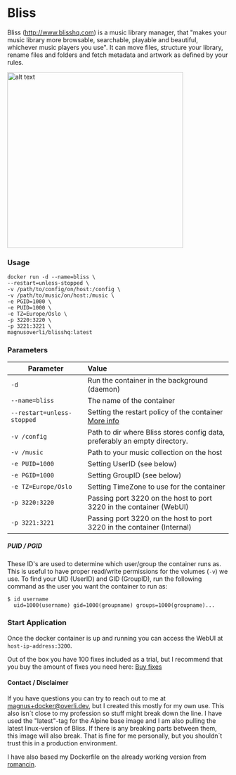 # Bliss

Bliss (http://www.blisshq.com) is a music library manager, that "makes your music library more browsable, searchable, playable and beautiful, whichever music players you use". It can move files, structure your library, rename files and folders and fetch metadata and artwork as defined by your rules. 

<img src="https://www.blisshq.com/images/bliss-large-album-art-macbook.png" alt="alt text" width="400">

### Usage
```
docker run -d --name=bliss \ 
--restart=unless-stopped \
-v /path/to/config/on/host:/config \
-v /path/to/music/on/host:/music \
-e PGID=1000 \
-e PUID=1000 \
-e TZ=Europe/Oslo \
-p 3220:3220 \
-p 3221:3221 \
magnusoverli/blisshq:latest
```

### Parameters
| Parameter     | Value        |
| ------------- |:-------------|
| `-d`          | Run the container in the background (daemon) |
| `--name=bliss`| The name of the container   |
| `--restart=unless-stopped`| Setting the restart policy of the container <a href="https://docs.docker.com/config/containers/start-containers-automatically/#use-a-restart-policy" target="_blank">More info</a> |
| `-v /config`  | Path to dir where Bliss stores config data, preferably an empty directory.|
| `-v /music`   | Path to your music collection on the host  |
| `-e PUID=1000`| Setting UserID (see below)      |
| `-e PGID=1000`| Setting GroupID (see below)     |
| `-e TZ=Europe/Oslo`| Setting TimeZone to use for the container |
| `-p 3220:3220`     | Passing port 3220 on the host to port 3220 in the container (WebUI) |
| `-p 3221:3221`     | Passing port 3220 on the host to port 3220 in the container (Internal) |

<!--[More info](https://docs.docker.com/config/containers/start-containers-automatically/#use-a-restart-policy "Restart Policies")-->
##### PUID / PGID
These ID's are used to determine which user/group the container runs as. This is useful to have proper read/write permissions for the volumes (`-v`) we use. To find your UID (UserID) and GID (GroupID), run the following command as the user you want the container to run as:
```shell
$ id username
  uid=1000(username) gid=1000(groupname) groups=1000(groupname)...
```

### Start Application
Once the docker container is up and running you can access the WebUI at `host-ip-address:3200`.

Out of the box you have 100 fixes included as a trial, but I recommend that you buy the amount of fixes you need here: [Buy fixes](https://www.blisshq.com/buy-fixes.html)

#### Contact / Disclaimer
If you have questions you can try to reach out to me at magnus+docker@overli.dev, but I created this mostly for my own use. This also isn´t close to my profession so stuff might break down the line. I have used the "latest"-tag for the Alpine base image and I am also pulling the latest linux-version of Bliss. If there is any breaking parts between them, this image will also break. That is fine for me personally, but you shouldn´t trust this in a production environment.

I have also based my Dockerfile on the already working version from <a href="hhttps://hub.docker.com/u/romancin" target="_blank">romancin</a>.